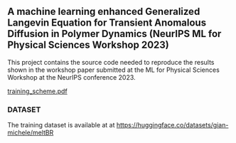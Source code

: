 ## A machine learning enhanced Generalized Langevin Equation for Transient Anomalous Diffusion in Polymer Dynamics (NeurIPS ML for Physical Sciences Workshop 2023)

This project contains the source code needed to reproduce the results shown in the workshop paper submitted at the ML for Physical Sciences Workshop at the NeurIPS conference 2023. 

[training_scheme.pdf](https://github.com/Gian-Michele-Cherchi/ml-gle/files/13439568/training_scheme.pdf)



### DATASET

The training dataset is available at at https://huggingface.co/datasets/gian-michele/meltBR
